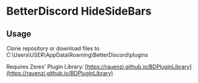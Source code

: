 # BetterDiscord HideSideBars

## Usage

Clone repository or download files to C:\Users\USER\AppData\Roaming\BetterDiscord\plugins

Requires Zeres' Plugin Library: [https://rauenzi.github.io/BDPluginLibrary](https://rauenzi.github.io/BDPluginLibrary)